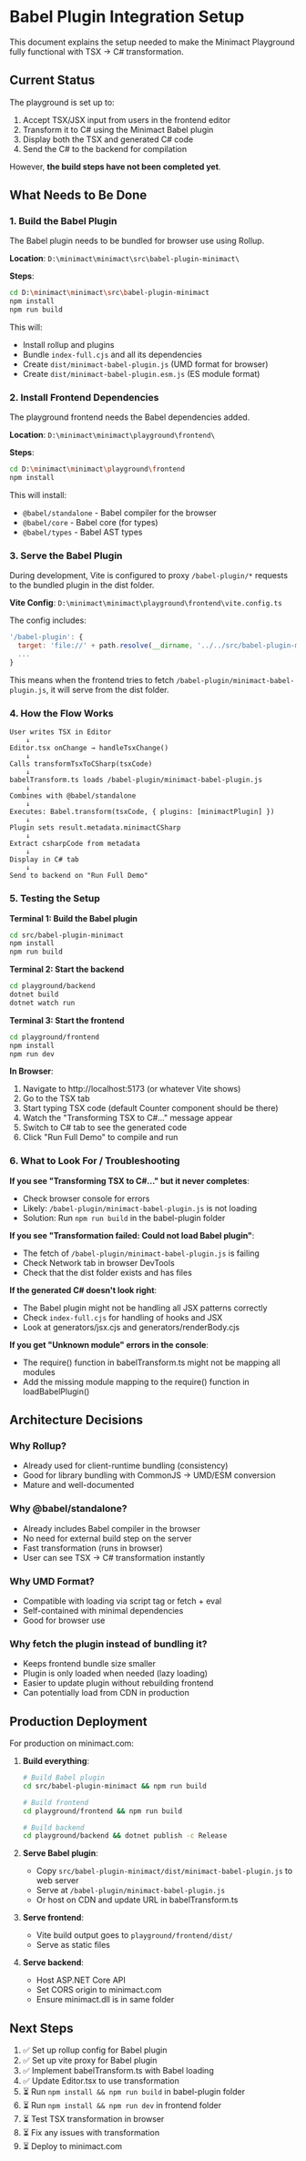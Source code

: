 # Babel Plugin Integration Setup

This document explains the setup needed to make the Minimact Playground fully functional with TSX → C# transformation.

## Current Status

The playground is set up to:
1. Accept TSX/JSX input from users in the frontend editor
2. Transform it to C# using the Minimact Babel plugin
3. Display both the TSX and generated C# code
4. Send the C# to the backend for compilation

However, **the build steps have not been completed yet**.

## What Needs to Be Done

### 1. Build the Babel Plugin

The Babel plugin needs to be bundled for browser use using Rollup.

**Location**: `D:\minimact\minimact\src\babel-plugin-minimact\`

**Steps**:

```bash
cd D:\minimact\minimact\src\babel-plugin-minimact
npm install
npm run build
```

This will:
- Install rollup and plugins
- Bundle `index-full.cjs` and all its dependencies
- Create `dist/minimact-babel-plugin.js` (UMD format for browser)
- Create `dist/minimact-babel-plugin.esm.js` (ES module format)

### 2. Install Frontend Dependencies

The playground frontend needs the Babel dependencies added.

**Location**: `D:\minimact\minimact\playground\frontend\`

**Steps**:

```bash
cd D:\minimact\minimact\playground\frontend
npm install
```

This will install:
- `@babel/standalone` - Babel compiler for the browser
- `@babel/core` - Babel core (for types)
- `@babel/types` - Babel AST types

### 3. Serve the Babel Plugin

During development, Vite is configured to proxy `/babel-plugin/*` requests to the bundled plugin in the dist folder.

**Vite Config**: `D:\minimact\minimact\playground\frontend\vite.config.ts`

The config includes:
```javascript
'/babel-plugin': {
  target: 'file://' + path.resolve(__dirname, '../../src/babel-plugin-minimact/dist'),
  ...
}
```

This means when the frontend tries to fetch `/babel-plugin/minimact-babel-plugin.js`, it will serve from the dist folder.

### 4. How the Flow Works

```
User writes TSX in Editor
    ↓
Editor.tsx onChange → handleTsxChange()
    ↓
Calls transformTsxToCSharp(tsxCode)
    ↓
babelTransform.ts loads /babel-plugin/minimact-babel-plugin.js
    ↓
Combines with @babel/standalone
    ↓
Executes: Babel.transform(tsxCode, { plugins: [minimactPlugin] })
    ↓
Plugin sets result.metadata.minimactCSharp
    ↓
Extract csharpCode from metadata
    ↓
Display in C# tab
    ↓
Send to backend on "Run Full Demo"
```

### 5. Testing the Setup

**Terminal 1: Build the Babel plugin**
```bash
cd src/babel-plugin-minimact
npm install
npm run build
```

**Terminal 2: Start the backend**
```bash
cd playground/backend
dotnet build
dotnet watch run
```

**Terminal 3: Start the frontend**
```bash
cd playground/frontend
npm install
npm run dev
```

**In Browser**:
1. Navigate to http://localhost:5173 (or whatever Vite shows)
2. Go to the TSX tab
3. Start typing TSX code (default Counter component should be there)
4. Watch the "Transforming TSX to C#..." message appear
5. Switch to C# tab to see the generated code
6. Click "Run Full Demo" to compile and run

### 6. What to Look For / Troubleshooting

**If you see "Transforming TSX to C#..." but it never completes**:
- Check browser console for errors
- Likely: `/babel-plugin/minimact-babel-plugin.js` is not loading
- Solution: Run `npm run build` in the babel-plugin folder

**If you see "Transformation failed: Could not load Babel plugin"**:
- The fetch of `/babel-plugin/minimact-babel-plugin.js` is failing
- Check Network tab in browser DevTools
- Check that the dist folder exists and has files

**If the generated C# doesn't look right**:
- The Babel plugin might not be handling all JSX patterns correctly
- Check `index-full.cjs` for handling of hooks and JSX
- Look at generators/jsx.cjs and generators/renderBody.cjs

**If you get "Unknown module" errors in the console**:
- The require() function in babelTransform.ts might not be mapping all modules
- Add the missing module mapping to the require() function in loadBabelPlugin()

## Architecture Decisions

### Why Rollup?
- Already used for client-runtime bundling (consistency)
- Good for library bundling with CommonJS → UMD/ESM conversion
- Mature and well-documented

### Why @babel/standalone?
- Already includes Babel compiler in the browser
- No need for external build step on the server
- Fast transformation (runs in browser)
- User can see TSX → C# transformation instantly

### Why UMD Format?
- Compatible with loading via script tag or fetch + eval
- Self-contained with minimal dependencies
- Good for browser use

### Why fetch the plugin instead of bundling it?
- Keeps frontend bundle size smaller
- Plugin is only loaded when needed (lazy loading)
- Easier to update plugin without rebuilding frontend
- Can potentially load from CDN in production

## Production Deployment

For production on minimact.com:

1. **Build everything**:
   ```bash
   # Build Babel plugin
   cd src/babel-plugin-minimact && npm run build

   # Build frontend
   cd playground/frontend && npm run build

   # Build backend
   cd playground/backend && dotnet publish -c Release
   ```

2. **Serve Babel plugin**:
   - Copy `src/babel-plugin-minimact/dist/minimact-babel-plugin.js` to web server
   - Serve at `/babel-plugin/minimact-babel-plugin.js`
   - Or host on CDN and update URL in babelTransform.ts

3. **Serve frontend**:
   - Vite build output goes to `playground/frontend/dist/`
   - Serve as static files

4. **Serve backend**:
   - Host ASP.NET Core API
   - Set CORS origin to minimact.com
   - Ensure minimact.dll is in same folder

## Next Steps

1. ✅ Set up rollup config for Babel plugin
2. ✅ Set up vite proxy for Babel plugin
3. ✅ Implement babelTransform.ts with Babel loading
4. ✅ Update Editor.tsx to use transformation
5. ⏳ Run `npm install && npm run build` in babel-plugin folder
6. ⏳ Run `npm install && npm run dev` in frontend folder
7. ⏳ Test TSX transformation in browser
8. ⏳ Fix any issues with transformation
9. ⏳ Deploy to minimact.com
